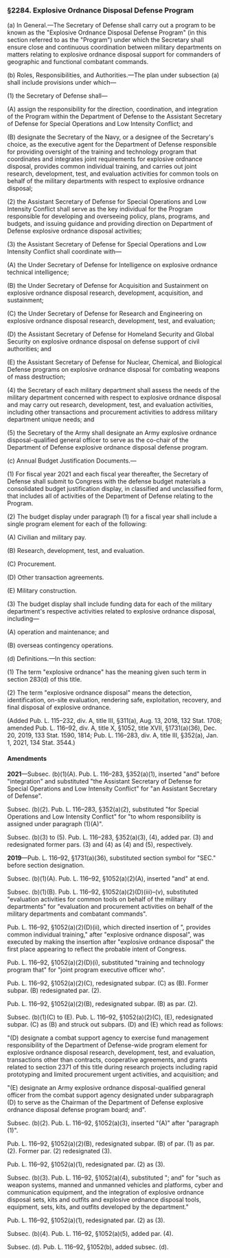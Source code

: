 ### §2284. Explosive Ordnance Disposal Defense Program ###

(a) In General.—The Secretary of Defense shall carry out a program to be known as the "Explosive Ordnance Disposal Defense Program" (in this section referred to as the "Program") under which the Secretary shall ensure close and continuous coordination between military departments on matters relating to explosive ordnance disposal support for commanders of geographic and functional combatant commands.

(b) Roles, Responsibilities, and Authorities.—The plan under subsection (a) shall include provisions under which—

(1) the Secretary of Defense shall—

(A) assign the responsibility for the direction, coordination, and integration of the Program within the Department of Defense to the Assistant Secretary of Defense for Special Operations and Low Intensity Conflict; and

(B) designate the Secretary of the Navy, or a designee of the Secretary's choice, as the executive agent for the Department of Defense responsible for providing oversight of the training and technology program that coordinates and integrates joint requirements for explosive ordnance disposal, provides common individual training, and carries out joint research, development, test, and evaluation activities for common tools on behalf of the military departments with respect to explosive ordnance disposal;

(2) the Assistant Secretary of Defense for Special Operations and Low Intensity Conflict shall serve as the key individual for the Program responsible for developing and overseeing policy, plans, programs, and budgets, and issuing guidance and providing direction on Department of Defense explosive ordnance disposal activities;

(3) the Assistant Secretary of Defense for Special Operations and Low Intensity Conflict shall coordinate with—

(A) the Under Secretary of Defense for Intelligence on explosive ordnance technical intelligence;

(B) the Under Secretary of Defense for Acquisition and Sustainment on explosive ordnance disposal research, development, acquisition, and sustainment;

(C) the Under Secretary of Defense for Research and Engineering on explosive ordnance disposal research, development, test, and evaluation;

(D) the Assistant Secretary of Defense for Homeland Security and Global Security on explosive ordnance disposal on defense support of civil authorities; and

(E) the Assistant Secretary of Defense for Nuclear, Chemical, and Biological Defense programs on explosive ordnance disposal for combating weapons of mass destruction;

(4) the Secretary of each military department shall assess the needs of the military department concerned with respect to explosive ordnance disposal and may carry out research, development, test, and evaluation activities, including other transactions and procurement activities to address military department unique needs; and

(5) the Secretary of the Army shall designate an Army explosive ordnance disposal-qualified general officer to serve as the co-chair of the Department of Defense explosive ordnance disposal defense program.

(c) Annual Budget Justification Documents.—

(1) For fiscal year 2021 and each fiscal year thereafter, the Secretary of Defense shall submit to Congress with the defense budget materials a consolidated budget justification display, in classified and unclassified form, that includes all of activities of the Department of Defense relating to the Program.

(2) The budget display under paragraph (1) for a fiscal year shall include a single program element for each of the following:

(A) Civilian and military pay.

(B) Research, development, test, and evaluation.

(C) Procurement.

(D) Other transaction agreements.

(E) Military construction.

(3) The budget display shall include funding data for each of the military department's respective activities related to explosive ordnance disposal, including—

(A) operation and maintenance; and

(B) overseas contingency operations.

(d) Definitions.—In this section:

(1) The term "explosive ordnance" has the meaning given such term in section 283(d) of this title.

(2) The term "explosive ordnance disposal" means the detection, identification, on-site evaluation, rendering safe, exploitation, recovery, and final disposal of explosive ordnance.

(Added Pub. L. 115–232, div. A, title III, §311(a), Aug. 13, 2018, 132 Stat. 1708; amended Pub. L. 116–92, div. A, title X, §1052, title XVII, §1731(a)(36), Dec. 20, 2019, 133 Stat. 1590, 1814; Pub. L. 116–283, div. A, title III, §352(a), Jan. 1, 2021, 134 Stat. 3544.)

#### Amendments ####

**2021**—Subsec. (b)(1)(A). Pub. L. 116–283, §352(a)(1), inserted "and" before "integration" and substituted "the Assistant Secretary of Defense for Special Operations and Low Intensity Conflict" for "an Assistant Secretary of Defense".

Subsec. (b)(2). Pub. L. 116–283, §352(a)(2), substituted "for Special Operations and Low Intensity Conflict" for "to whom responsibility is assigned under paragraph (1)(A)".

Subsec. (b)(3) to (5). Pub. L. 116–283, §352(a)(3), (4), added par. (3) and redesignated former pars. (3) and (4) as (4) and (5), respectively.

**2019**—Pub. L. 116–92, §1731(a)(36), substituted section symbol for "SEC." before section designation.

Subsec. (b)(1)(A). Pub. L. 116–92, §1052(a)(2)(A), inserted "and" at end.

Subsec. (b)(1)(B). Pub. L. 116–92, §1052(a)(2)(D)(iii)–(v), substituted "evaluation activities for common tools on behalf of the military departments" for "evaluation and procurement activities on behalf of the military departments and combatant commands".

Pub. L. 116–92, §1052(a)(2)(D)(ii), which directed insertion of ", provides common individual training," after "explosive ordnance disposal", was executed by making the insertion after "explosive ordnance disposal" the first place appearing to reflect the probable intent of Congress.

Pub. L. 116–92, §1052(a)(2)(D)(i), substituted "training and technology program that" for "joint program executive officer who".

Pub. L. 116–92, §1052(a)(2)(C), redesignated subpar. (C) as (B). Former subpar. (B) redesignated par. (2).

Pub. L. 116–92, §1052(a)(2)(B), redesignated subpar. (B) as par. (2).

Subsec. (b)(1)(C) to (E). Pub. L. 116–92, §1052(a)(2)(C), (E), redesignated subpar. (C) as (B) and struck out subpars. (D) and (E) which read as follows:

"(D) designate a combat support agency to exercise fund management responsibility of the Department of Defense-wide program element for explosive ordnance disposal research, development, test, and evaluation, transactions other than contracts, cooperative agreements, and grants related to section 2371 of this title during research projects including rapid prototyping and limited procurement urgent activities, and acquisition; and

"(E) designate an Army explosive ordnance disposal-qualified general officer from the combat support agency designated under subparagraph (D) to serve as the Chairman of the Department of Defense explosive ordnance disposal defense program board; and".

Subsec. (b)(2). Pub. L. 116–92, §1052(a)(3), inserted "(A)" after "paragraph (1)".

Pub. L. 116–92, §1052(a)(2)(B), redesignated subpar. (B) of par. (1) as par. (2). Former par. (2) redesignated (3).

Pub. L. 116–92, §1052(a)(1), redesignated par. (2) as (3).

Subsec. (b)(3). Pub. L. 116–92, §1052(a)(4), substituted "; and" for "such as weapon systems, manned and unmanned vehicles and platforms, cyber and communication equipment, and the integration of explosive ordnance disposal sets, kits and outfits and explosive ordnance disposal tools, equipment, sets, kits, and outfits developed by the department."

Pub. L. 116–92, §1052(a)(1), redesignated par. (2) as (3).

Subsec. (b)(4). Pub. L. 116–92, §1052(a)(5), added par. (4).

Subsec. (d). Pub. L. 116–92, §1052(b), added subsec. (d).